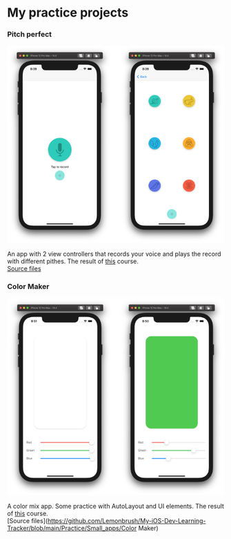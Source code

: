 # My practice projects

### Pitch perfect
![Image](https://github.com/Lemonbrush/My-iOS-Dev-Learning-Tracker/blob/main/Resources/Images/Other/PitchPerfect.png)

An app with 2 view controllers that records your voice and plays the record with different pithes. The result of [this](https://classroom.udacity.com/courses/ud585) course.  
[Source files](https://github.com/Lemonbrush/My-iOS-Dev-Learning-Tracker/blob/main/Practice/Small_apps/PitchPerfect)

### Color Maker
![Image](https://github.com/Lemonbrush/My-iOS-Dev-Learning-Tracker/blob/main/Resources/Images/Other/Color_Maker.png)

A color mix app. Some practice with AutoLayout and UI elements. The result of [this](https://classroom.udacity.com/courses/ud788/lessons/3499758725/concepts/36175187290923) course.  
[Source files](https://github.com/Lemonbrush/My-iOS-Dev-Learning-Tracker/blob/main/Practice/Small_apps/Color Maker)